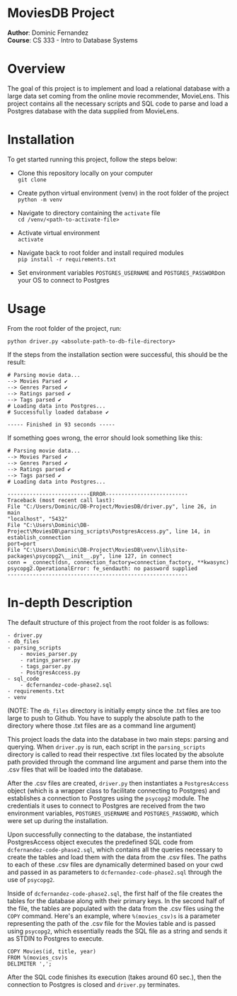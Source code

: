 # MoviesDB Project 
**Author**: Dominic Fernandez  
**Course**: CS 333 - Intro to Database Systems

# Overview
The goal of this project is to implement and load a relational database with a large data set coming from the 
online movie recommender, MovieLens. This project contains all the necessary scripts and SQL code to 
parse and load a Postgres database with the data supplied from MovieLens. 

# Installation
To get started running this project, follow the steps below:

- Clone this repository locally on your computer  
    `git clone`


- Create python virtual environment (venv) in the root folder of the project  
    `python -m venv`
  

- Navigate to directory containing the `activate` file  
    `cd /venv/<path-to-activate-file>`  
  

- Activate virtual environment  
    `activate`
  

- Navigate back to root folder and install required modules  
    `pip install -r requirements.txt`
  

- Set environment variables `POSTGRES_USERNAME` and `POSTGRES_PASSWORD`on your OS to connect to Postgres

# Usage
From the root folder of the project, run:  

`python driver.py <absolute-path-to-db-file-directory>`  

If the steps from the installation section were successful, this should be the result:

    # Parsing movie data...
    --> Movies Parsed ✔
    --> Genres Parsed ✔
    --> Ratings parsed ✔
    --> Tags parsed ✔
    # Loading data into Postgres...
    # Successfully loaded database ✔

    ----- Finished in 93 seconds -----

If something goes wrong, the error should look something like this:  

    # Parsing movie data...
    --> Movies Parsed ✔
    --> Genres Parsed ✔
    --> Ratings parsed ✔
    --> Tags parsed ✔
    # Loading data into Postgres...
    
    --------------------------ERROR--------------------------
    Traceback (most recent call last):
    File "C:/Users/Dominic/DB-Project/MoviesDB/driver.py", line 26, in main
    "localhost", "5432"
    File "C:\Users\Dominic\DB-Project\MoviesDB\parsing_scripts\PostgresAccess.py", line 14, in establish_connection
    port=port
    File "C:\Users\Dominic\DB-Project\MoviesDB\venv\lib\site-packages\psycopg2\__init__.py", line 127, in connect
    conn = _connect(dsn, connection_factory=connection_factory, **kwasync)
    psycopg2.OperationalError: fe_sendauth: no password supplied
    ---------------------------------------------------------

# In-depth Description
The default structure of this project from the root folder is as follows:
    
    - driver.py
    - db_files
    - parsing_scripts
        - movies_parser.py
        - ratings_parser.py
        - tags_parser.py
        - PostgresAccess.py
    - sql_code 
        - dcfernandez-code-phase2.sql
    - requirements.txt
    - venv

(NOTE: The `db_files` directory is initially empty since the .txt files are too large to push to Github. You have to supply the absolute path 
to the directory where those .txt files are as a command line argument)

This project loads the data into the database in two main steps: parsing and querying.  When `driver.py` 
is run, each script in the `parsing_scripts` directory is called to read their respective .txt files located by the absolute path provided through the command line argument
and parse them into the .csv files that will be loaded into the database.  

After the .csv files are created, `driver.py` then instantiates a `PostgresAccess` object (which is a wrapper class to facilitate connecting to Postgres) and establishes a connection to Postgres using the `psycopg2` module.
The credentials it uses to connect to Postgres are received from the two environment variables, `POSTGRES_USERNAME` and `POSTGRES_PASSWORD`, which were set up 
during the installation. 

Upon successfully connecting to the database, the instantiated PostgresAccess object executes the predefined SQL code from 
`dcfernandez-code-phase2.sql`, which contains all the queries necessary to create the tables and load them with the data from 
the .csv files. The paths to each of these .csv files are dynamically determined based on your cwd and passed in as parameters 
to `dcfernandez-code-phase2.sql` through the use of `psycopg2`.  

Inside of `dcfernandez-code-phase2.sql`, the first half of the file creates the tables for the database along with their primary keys.
In the second half of the file, the tables are populated with the data from the .csv files using the `COPY` command. Here's an example, where 
`%(movies_csv)s` is a parameter representing the path of the .csv file for the Movies table and is passed using `psycopg2`, which essentially reads 
the SQL file as a string and sends it as STDIN to Postgres to execute.

    COPY Movies(id, title, year)
    FROM %(movies_csv)s
    DELIMITER ',';

After the SQL code finishes its execution (takes around 60 sec.), then the connection to Postgres is closed and 
`driver.py` terminates.  